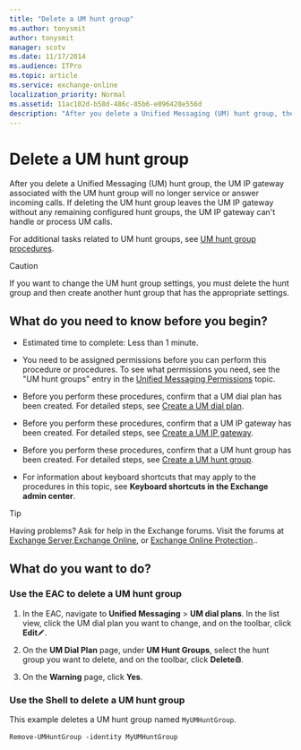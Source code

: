 ```yaml
---
title: "Delete a UM hunt group"
ms.author: tonysmit
author: tonysmit
manager: scotv
ms.date: 11/17/2014
ms.audience: ITPro
ms.topic: article
ms.service: exchange-online
localization_priority: Normal
ms.assetid: 11ac102d-b58d-486c-85b6-e096428e556d
description: "After you delete a Unified Messaging (UM) hunt group, the UM IP gateway associated with the UM hunt group will no longer service or answer incoming calls. If deleting the UM hunt group leaves the UM IP gateway without any remaining configured hunt groups, the UM IP gateway can't handle or process UM calls."
---
```


# Delete a UM hunt group

After you delete a Unified Messaging (UM) hunt group, the UM IP gateway associated with the UM hunt group will no longer service or answer incoming calls. If deleting the UM hunt group leaves the UM IP gateway without any remaining configured hunt groups, the UM IP gateway can't handle or process UM calls.
  
For additional tasks related to UM hunt groups, see [UM hunt group procedures](um-hunt-group-procedures.md).
  
> [!CAUTION]
> If you want to change the UM hunt group settings, you must delete the hunt group and then create another hunt group that has the appropriate settings. 
  
## What do you need to know before you begin?

- Estimated time to complete: Less than 1 minute.
    
- You need to be assigned permissions before you can perform this procedure or procedures. To see what permissions you need, see the "UM hunt groups" entry in the [Unified Messaging Permissions](http://technet.microsoft.com/library/d326c3bc-8f33-434a-bf02-a83cc26a5498.aspx) topic. 
    
- Before you perform these procedures, confirm that a UM dial plan has been created. For detailed steps, see [Create a UM dial plan](create-um-dial-plan.md).
    
- Before you perform these procedures, confirm that a UM IP gateway has been created. For detailed steps, see [Create a UM IP gateway](create-um-ip-gateway.md).
    
- Before you perform these procedures, confirm that a UM hunt group has been created. For detailed steps, see [Create a UM hunt group](create-um-hunt-group.md).
    
- For information about keyboard shortcuts that may apply to the procedures in this topic, see **Keyboard shortcuts in the Exchange admin center**.
    
> [!TIP]
> Having problems? Ask for help in the Exchange forums. Visit the forums at [Exchange Server](https://go.microsoft.com/fwlink/p/?linkId=60612),[Exchange Online](https://go.microsoft.com/fwlink/p/?linkId=267542), or [Exchange Online Protection](https://go.microsoft.com/fwlink/p/?linkId=285351).. 
  
## What do you want to do?

### Use the EAC to delete a UM hunt group

1. In the EAC, navigate to **Unified Messaging** \> **UM dial plans**. In the list view, click the UM dial plan you want to change, and on the toolbar, click **Edit**![Edit icon](../../media/ITPro_EAC_EditIcon.gif).
    
2. On the **UM Dial Plan** page, under **UM Hunt Groups**, select the hunt group you want to delete, and on the toolbar, click **Delete**![Delete icon](../../media/ITPro_EAC_DeleteIcon.gif).
    
3. On the **Warning** page, click **Yes**.
    
### Use the Shell to delete a UM hunt group

This example deletes a UM hunt group named  `MyUMHuntGroup`.
  
```
Remove-UMHuntGroup -identity MyUMHuntGroup 
```



